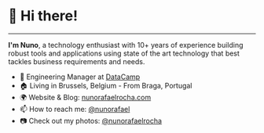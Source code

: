 <h1>👋 Hi there!</h1>

---

**I'm Nuno**, a technology enthusiast with 10+ years of experience building robust tools and applications using state of the art technology that best tackles business requirements and needs.

- 🏢 Engineering Manager at [DataCamp](https://datacamp.com)
- 🏠 Living in Brussels, Belgium - From Braga, Portugal
- 🌍 Website & Blog: [nunorafaelrocha.com](https://nunorafaelrocha.com)
- 📫 How to reach me: [@nunorafael](https://twitter.com/nunorafael) 
- 📷 Check out my photos: [@nunorafaelrocha](https://instagram.com/nunorafaelrocha) 


<!--
**nunorafaelrocha/nunorafaelrocha** is a ✨ _special_ ✨ repository because its `README.md` (this file) appears on your GitHub profile.

Here are some ideas to get you started:

- 🔭 I’m currently working on ...
- 🌱 I’m currently learning ...
- 👯 I’m looking to collaborate on ...
- 🤔 I’m looking for help with ...
- 💬 Ask me about ...
- 📫 How to reach me: ...
- 😄 Pronouns: ...
- ⚡ Fun fact: ...
-->
